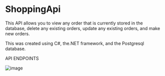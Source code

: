 # ShoppingApi
This API allows you to view any order that is currently stored in the database, delete any existing orders, update any existing orders, and make new orders. 

This was created using C#, the.NET framework, and the Postgresql database.

API ENDPOINTS 

![image](https://github.com/shubham-afk/ShoppingApi/assets/60767112/2e62c9cb-9ce9-48a1-bb16-88072ad7f73c)


